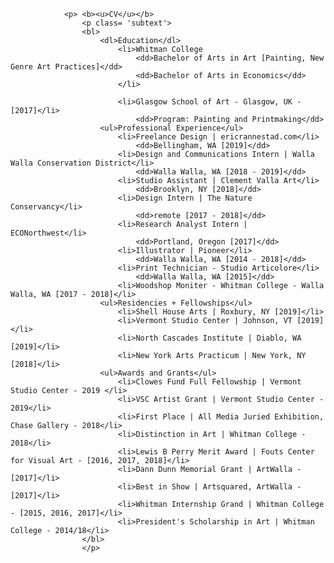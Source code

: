 
                <p> <b><u>CV</u></b>
                    <p class= 'subtext'>
                    <bl>
                        <dl>Education</dl>
                            <li>Whitman College
                                <dd>Bachelor of Arts in Art [Painting, New Genre Art Practices]</dd>
                                <dd>Bachelor of Arts in Economics</dd>
                            </li>
                               
                            <li>Glasgow School of Art - Glasgow, UK - [2017]</li>
                                <dd>Program: Painting and Printmaking</dd>
                        <ul>Professional Experience</ul>
                            <li>Freelance Design | ericrannestad.com</li>
                                <dd>Bellingham, WA [2019]</dd>
                            <li>Design and Communications Intern | Walla Walla Conservation District</li>
                                <dd>Walla Walla, WA [2018 - 2019]</dd>
                            <li>Studio Assistant | Clement Valla Art</li>
                                <dd>Brooklyn, NY [2018]</dd>
                            <li>Design Intern | The Nature Conservancy</li>
                                <dd>remote [2017 - 2018]</dd>
                            <li>Research Analyst Intern | ECONorthwest</li>
                                <dd>Portland, Oregon [2017]</dd>
                            <li>Illustrator | Pioneer</li>
                                <dd>Walla Walla, WA [2014 - 2018]</dd>
                            <li>Print Technician - Studio Articolore</li>
                                <dd>Walla Walla, WA [2015]</dd>
                            <li>Woodshop Moniter - Whitman College - Walla Walla, WA [2017 - 2018]</li>
                        <ul>Residencies + Fellowships</ul>
                            <li>Shell House Arts | Roxbury, NY [2019]</li>
                            <li>Vermont Studio Center | Johnson, VT [2019]</li>
                            <li>North Cascades Institute | Diablo, WA [2019]</li>
                            <li>New York Arts Practicum | New York, NY [2018]</li>
                        <ul>Awards and Grants</ul>
                            <li>Clowes Fund Full Fellowship | Vermont Studio Center - 2019 </li>
                            <li>VSC Artist Grant | Vermont Studio Center - 2019</li>
                            <li>First Place | All Media Juried Exhibition, Chase Gallery - 2018</li>
                            <li>Distinction in Art | Whitman College - 2018</li>
                            <li>Lewis B Perry Merit Award | Fouts Center for Visual Art - [2016, 2017, 2018]</li>
                            <li>Dann Dunn Memorial Grant | ArtWalla - [2017]</li>
                            <li>Best in Show | Artsquared, ArtWalla - [2017]</li>
                            <li>Whitman Internship Grand | Whitman College - [2015, 2016, 2017]</li>
                            <li>President's Scholarship in Art | Whitman College - 2014/18</li>
                    </bl>
                    </p>
